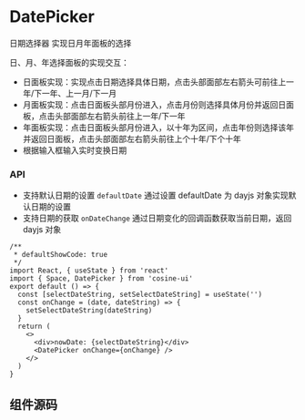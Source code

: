 # DatePicker

日期选择器 实现日月年面板的选择

日、月、年选择面板的实现交互：

- 日面板实现：实现点击日期选择具体日期，点击头部面部左右箭头可前往上一年/下一年、上一月/下一月
- 月面板实现：点击日面板头部月份进入，点击月份则选择具体月份并返回日面板，点击头部面部左右箭头前往上一年/下一年
- 年面板实现：点击日面板头部月份进入，以十年为区间，点击年份则选择该年并返回日面板，点击头部面部左右箭头前往上个十年/下个十年
- 根据输入框输入实时变换日期

### API

- 支持默认日期的设置 `defaultDate` 通过设置 defaultDate 为 dayjs 对象实现默认日期的设置
- 支持日期的获取 `onDateChange` 通过日期变化的回调函数获取当前日期，返回 dayjs 对象

```tsx
/**
 * defaultShowCode: true
 */
import React, { useState } from 'react'
import { Space, DatePicker } from 'cosine-ui'
export default () => {
  const [selectDateString, setSelectDateString] = useState('')
  const onChange = (date, dateString) => {
    setSelectDateString(dateString)
  }
  return (
    <>
      <div>nowDate: {selectDateString}</div>
      <DatePicker onChange={onChange} />
    </>
  )
}
```

<API></API>

## 组件源码

<code src="./index.tsx" compact=true defaultShowCode=true></code>

